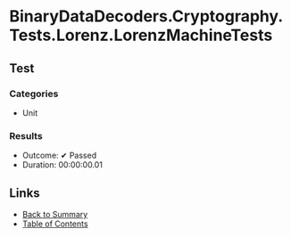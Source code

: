# BinaryDataDecoders.Cryptography.Tests.Lorenz.LorenzMachineTests

## Test

### Categories

* Unit

### Results

* Outcome: ✔ Passed
* Duration: 00:00:00.01

## Links

* [Back to Summary](../Summary.md)
* [Table of Contents](../../TOC.md)
